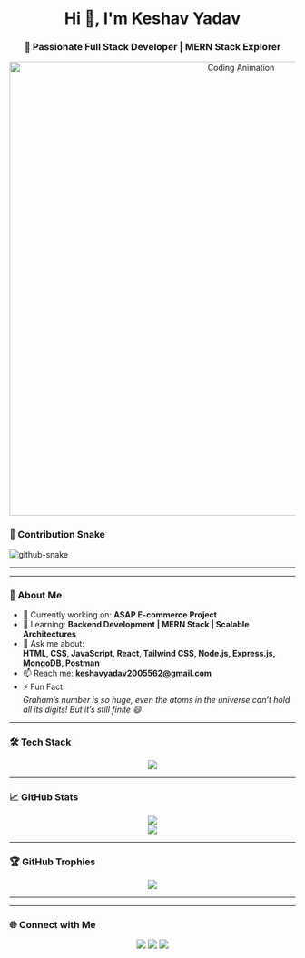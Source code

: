 <h1 align="center">Hi 👋, I'm Keshav Yadav</h1>
<h3 align="center">🚀 Passionate Full Stack Developer | MERN Stack Explorer</h3>

<p align="center">
  <img src="https://user-images.githubusercontent.com/74038190/225813708-98b745f2-7d22-48cf-9150-083f1b00d6c9.gif" width="800" alt="Coding Animation" />
</p>

### 🐍 Contribution Snake

<picture>
  <source media="(prefers-color-scheme: dark)" srcset="https://raw.githubusercontent.com/tobiasmeyhoefer/tobiasmeyhoefer/output/github-snake-dark.svg" />
  <source media="(prefers-color-scheme: light)" srcset="https://raw.githubusercontent.com/tobiasmeyhoefer/tobiasmeyhoefer/output/github-snake.svg" />
  <img alt="github-snake" src="https://raw.githubusercontent.com/tobiasmeyhoefer/tobiasmeyhoefer/output/github-snake.svg" />
</picture>

---
---

### 🧠 About Me

- 🔭 Currently working on: **ASAP E-commerce Project**
- 🌱 Learning: **Backend Development | MERN Stack | Scalable Architectures**
- 💬 Ask me about:  
  **HTML, CSS, JavaScript, React, Tailwind CSS, Node.js, Express.js, MongoDB, Postman**
- 📫 Reach me: **keshavyadav2005562@gmail.com**
- ⚡ Fun Fact:  
  *Graham’s number is so huge, even the atoms in the universe can’t hold all its digits! But it’s still finite 😄*

---

### 🛠 Tech Stack

<p align="center">
  <img src="https://skillicons.dev/icons?i=html,css,js,react,nodejs,express,mongodb,mysql,cpp,python,git,figma,postman,vite,tailwind,redux,linux" />
</p>

---

### 📈 GitHub Stats

<p align="center">
  <img src="https://github-readme-stats.vercel.app/api?username=keshavyadav533&show_icons=true&theme=tokyonight&hide_border=true" />
  <br />
  <img src="https://github-readme-streak-stats.herokuapp.com/?user=keshavyadav533&theme=tokyonight" />
</p>

---

### 🏆 GitHub Trophies

<p align="center">
  <img src="https://github-profile-trophy.vercel.app/?username=keshavyadav533&theme=dark_lover&no-frame=true&no-bg=true&margin-w=15&margin-h=15&column=6" />
</p>

---

---

### 🌐 Connect with Me

<p align="center">
  <a href="mailto:keshavyadav2005562@gmail.com"><img src="https://img.shields.io/badge/Email-D14836?style=for-the-badge&logo=gmail&logoColor=white" /></a>
  <a href="https://www.linkedin.com/in/keshav-yadav-9a28a5277/" target="_blank"><img src="https://img.shields.io/badge/LinkedIn-0077B5?style=for-the-badge&logo=linkedin&logoColor=white" /></a>
  <a href="https://github.com/keshavyadav533" target="_blank"><img src="https://img.shields.io/badge/GitHub-181717?style=for-the-badge&logo=github&logoColor=white" /></a>
</p>
